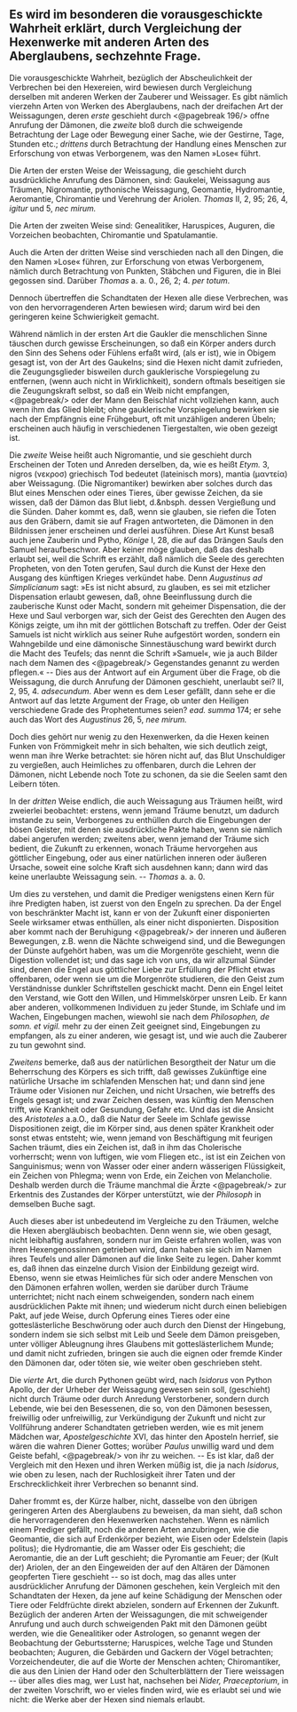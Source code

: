 Es wird im besonderen die vorausgeschickte Wahrheit erklärt, durch Vergleichung der Hexenwerke mit anderen Arten des Aberglaubens, sechzehnte Frage.
-------------------------------------------------------------

Die vorausgeschickte Wahrheit, bezüglich der Abscheulichkeit
der Verbrechen bei den Hexereien, wird bewiesen
durch Vergleichung derselben mit anderen Werken
der Zauberer und Weissager. Es gibt nämlich vierzehn
Arten von Werken des Aberglaubens, nach der dreifachen
Art der Weissagungen, deren *erste* geschieht durch 
<@pagebreak 196/>
offne Anrufung der Dämonen, die *zweite* bloß durch die
schweigende Betrachtung der Lage oder Bewegung einer
Sache, wie der Gestirne, Tage, Stunden etc.; *drittens*
durch Betrachtung der Handlung eines Menschen zur Erforschung
von etwas Verborgenem, was den Namen
»Lose« führt.

Die Arten der ersten Weise der Weissagung, die geschieht
durch ausdrückliche Anrufung des Dämonen, sind:
Gaukelei, Weissagung aus Träumen, Nigromantie, pythonische
Weissagung, Geomantie, Hydromantie, Aeromantie,
Chiromantie und Verehrung der Ariolen. *Thomas* II, 2,
95; 26, 4, *igitur* und 5, *nec mirum.*

Die Arten der zweiten Weise sind: Genealitiker,
Haruspices, Auguren, die Vorzeichen beobachten, Chiromantie
und Spatulamantie.

Auch die Arten der dritten Weise sind verschieden
nach all den Dingen, die den Namen »Lose« führen, zur
Erforschung von etwas Verborgenem, nämlich durch Betrachtung
von Punkten, Stäbchen und Figuren, die in Blei
gegossen sind. Darüber *Thomas* a. a. 0., 26, 2; 4. *per
totum*.

Dennoch übertreffen die Schandtaten der Hexen alle
diese Verbrechen, was von den hervorragenderen Arten
bewiesen wird; darum wird bei den geringeren keine
Schwierigkeit gemacht.

Während nämlich in der ersten Art die Gaukler die
menschlichen Sinne täuschen durch gewisse Erscheinungen,
so daß ein Körper anders durch den Sinn des
Sehens oder Fühlens erfaßt wird, (als er ist), wie in Obigem
gesagt ist, von der Art des Gaukelns; sind die Hexen
nicht damit zufrieden, die Zeugungsglieder bisweilen durch
gauklerische Vorspiegelung zu entfernen, (wenn auch
nicht in Wirklichkeit), sondern oftmals beseitigen sie die
Zeugungskraft selbst, so daß ein Weib nicht empfangen, 
<@pagebreak/>
oder der Mann den Beischlaf nicht vollziehen kann, auch
wenn ihm das Glied bleibt; ohne gauklerische Vorspiegelung
bewirken sie nach der Empfängnis eine Frühgeburt,
oft mit unzähligen anderen Übeln; erscheinen auch häufig
in verschiedenen Tiergestalten, wie oben gezeigt ist.

Die *zweite* Weise heißt auch Nigromantie, und sie
geschieht durch Erscheinen der Toten und Anreden derselben,
da, wie es heißt *Etym.* 3, nigros (&#957;&#949;&#954;&#961;&#959;&#963;)
griechisch Tod bedeutet (lateinisch mors), mantia (&#956;&#945;&#957;&#964;&#949;&#943;&#945;)
aber Weissagung. (Die Nigromantiker) bewirken aber
solches durch das Blut eines Menschen oder eines Tieres,
über gewisse Zeichen, da sie wissen, daß der Dämon das
Blut liebt, d.&nbsph. dessen Vergießung und die Sünden. Daher
kommt es, daß, wenn sie glauben, sie riefen die Toten
aus den Gräbern, damit sie auf Fragen antworteten, die
Dämonen in den Bildnissen jener erscheinen und derlei
ausführen. Diese Art Kunst besaß auch jene Zauberin und
Pytho, *Könige* I, 28, die auf das Drängen Sauls den
Samuel heraufbeschwor. Aber keiner möge glauben, daß
das deshalb erlaubt sei, weil die Schrift es erzählt, daß
nämlich die Seele des gerechten Propheten, von den Toten
gerufen, Saul durch die Kunst der Hexe den Ausgang des
künftigen Krieges verkündet habe. Denn *Augustinus
ad Simplicianum* sagt: »Es ist nicht absurd, zu
glauben, es sei mit etzlicher Dispensation erlaubt gewesen,
daß, ohne Beeinflussung durch die zauberische Kunst oder
Macht, sondern mit geheimer Dispensation, die der Hexe
und Saul verborgen war, sich der Geist des Gerechten den
Augen des Königs zeigte, um ihn mit der göttlichen Botschaft
zu treffen. Oder der Geist Samuels ist nicht wirklich
aus seiner Ruhe aufgestört worden, sondern ein
Wahngebilde und eine dämonische Sinnestäuschung ward
bewirkt durch die Macht des Teufels; das nennt die Schrift
»Samuel«, wie ja auch Bilder nach dem Namen des 
<@pagebreak/>
Gegenstandes genannt zu werden pflegen.« -- Dies aus der
Antwort auf ein Argument über die Frage, ob die Weissagung,
die durch Anrufung der Dämonen geschieht, unerlaubt
sei? II, 2, 95, 4. *adsecundum*. Aber wenn es
dem Leser gefällt, dann sehe er die Antwort auf das letzte
Argument der Frage, ob unter den Heiligen verschiedene
Grade des Prophetentumes seien? *ead. summa* 174;
er sehe auch das Wort des *Augustinus* 26, 5, *nee
mirum.*

Doch dies gehört nur wenig zu den Hexenwerken,
da die Hexen keinen Funken von Frömmigkeit mehr in
sich behalten, wie sich deutlich zeigt, wenn man ihre
Werke betrachtet: sie hören nicht auf, das Blut Unschuldiger
zu vergießen, auch Heimliches zu offenbaren, durch
die Lehren der Dämonen, nicht Lebende noch Tote zu
schonen, da sie die Seelen samt den Leibern töten.

In der *dritten* Weise endlich, die auch Weissagung
aus Träumen heißt, wird zweierlei beobachtet: erstens,
wenn jemand Träume benutzt, um dadurch imstande zu
sein, Verborgenes zu enthüllen durch die Eingebungen
der bösen Geister, mit denen sie ausdrückliche Pakte
haben, wenn sie nämlich dabei angerufen werden; zweitens
aber, wenn jemand der Träume sich bedient, die Zukunft
zu erkennen, wonach Träume hervorgehen aus
göttlicher Eingebung, oder aus einer natürlichen inneren
oder äußeren Ursache, soweit eine solche Kraft sich ausdehnen
kann; dann wird das keine unerlaubte Weissagung
sein. -- *Thomas* a. a. 0.

Um dies zu verstehen, und damit die Prediger wenigstens
einen Kern für ihre Predigten haben, ist zuerst von
den Engeln zu sprechen. Da der Engel von beschränkter
Macht ist, kann er von der Zukunft einer disponierten
Seele wirksamer etwas enthüllen, als einer nicht disponierten.
Disposition aber kommt nach der Beruhigung 
<@pagebreak/>
der inneren und äußeren Bewegungen, z.B. wenn die
Nächte schweigend sind, und die Bewegungen der Dünste
aufgehört haben, was um die Morgenröte geschieht, wenn
die Digestion vollendet ist; und das sage ich von uns, da
wir allzumal Sünder sind, denen die Engel aus göttlicher
Liebe zur Erfüllung der Pflicht etwas offenbaren, oder
wenn sie um die Morgenröte studieren, die den Geist zum
Verständnisse dunkler Schriftstellen geschickt macht.
Denn ein Engel leitet den Verstand, wie Gott den Willen,
und Himmelskörper unsren Leib. Er kann aber anderen,
vollkommenen Individuen zu jeder Stunde, im Schlafe und
im Wachen, Eingebungen machen, wiewohl sie nach dem
*Philosophen, de somn. et vigil.* mehr zu der
einen Zeit geeignet sind, Eingebungen zu empfangen, als
zu einer anderen, wie gesagt ist, und wie auch die Zauberer
zu tun gewohnt sind.

*Zweitens* bemerke, daß aus der natürlichen Besorgtheit
der Natur um die Beherrschung des Körpers es
sich trifft, daß gewisses Zukünftige eine natürliche Ursache
im schlafenden Menschen hat; und dann sind jene
Träume oder Visionen nur Zeichen, und nicht Ursachen,
wie betreffs des Engels gesagt ist; und zwar Zeichen
dessen, was künftig den Menschen trifft, wie Krankheit
oder Gesundung, Gefahr etc. Und das ist die Ansicht des
*Aristoteles* a.a.O., daß die Natur der Seele im
Schlafe gewisse Dispositionen zeigt, die im Körper sind,
aus denen später Krankheit oder sonst etwas entsteht;
wie, wenn jemand von Beschäftigung mit feurigen Sachen
träumt, dies ein Zeichen ist, daß in ihm das Cholerische
vorherrscht; wenn von luftigen, wie vom Fliegen etc., ist
ist ein Zeichen von Sanguinismus; wenn von Wasser
oder einer andern wässerigen Flüssigkeit, ein Zeichen von
Phlegma; wenn von Erde, ein Zeichen von Melancholie.
Deshalb werden durch die Träume manchmal die Ärzte 
<@pagebreak/>
zur Erkentnis des Zustandes der Körper unterstützt, wie
der *Philosoph* in demselben Buche sagt.

Auch dieses aber ist unbedeutend im Vergleiche zu
den Träumen, welche die Hexen abergläubisch beobachten.
Denn wenn sie, wie oben gesagt, nicht leibhaftig
ausfahren, sondern nur im Geiste erfahren wollen, was
von ihren Hexengenossinnen getrieben wird, dann haben
sie sich im Namen ihres Teufels und aller Dämonen auf
die linke Seite zu legen. Daher kommt es, daß ihnen das
einzelne durch Vision der Einbildung gezeigt wird. Ebenso,
wenn sie etwas Heimliches für sich oder andere Menschen
von den Dämonen erfahren wollen, werden sie
darüber durch Träume unterrichtet; nicht nach einem
schweigenden, sondern nach einem ausdrücklichen Pakte
mit ihnen; und wiederum nicht durch einen beliebigen
Pakt, auf jede Weise, durch Opferung eines Tieres oder
eine gotteslästerliche Beschwörung oder auch durch den
Dienst der Hingebung, sondern indem sie sich selbst
mit Leib und Seele dem Dämon preisgeben, unter völliger
Ableugnung ihres Glaubens mit gotteslästerlichem Munde;
und damit nicht zufrieden, bringen sie auch die eignen
oder fremde Kinder den Dämonen dar, oder töten sie, wie
weiter oben geschrieben steht.

Die *vierte* Art, die durch Pythonen geübt wird,
nach *Isidorus* von Python Apollo, der der Urheber der
Weissagung gewesen sein soll, (geschieht) nicht durch
Träume oder durch Anredung Verstorbener, sondern
durch Lebende, wie bei den Besessenen, die so, von den
Dämonen besessen, freiwillig oder unfreiwillig, zur Verkündigung
der Zukunft und nicht zur Vollführung anderer
Schandtaten getrieben werden, wie es mit jenem Mädchen
war, *Apostelgeschichte* XVI, das hinter den
Aposteln herrief, sie wären die wahren Diener Gottes;
worüber *Paulus* unwillig ward und dem Geiste befahl, 
<@pagebreak/>
von ihr zu weichen. -- Es ist klar, daß der Vergleich mit
den Hexen und ihren Werken müßig ist, die ja nach
*Isidorus*, wie oben zu lesen, nach der Ruchlosigkeit
ihrer Taten und der Erschrecklichkeit ihrer Verbrechen so
benannt sind.

Daher frommt es, der Kürze halber, nicht, dasselbe
von den übrigen geringeren Arten des Aberglaubens zu
beweisen, da man sieht, daß schon die hervorragenderen
den Hexenwerken nachstehen. Wenn es nämlich einem
Prediger gefällt, noch die anderen Arten anzubringen, wie
die Geomantie, die sich auf Erdenkörper bezieht, wie
Eisen oder Edelstein (lapis politus); die Hydromantie, die
am Wasser oder Eis geschieht; die Aeromantie, die an der
Luft geschieht; die Pyromantie am Feuer; der (Kult der)
Ariolen, der an den Eingeweiden der auf den Altären der
Dämonen geopferten Tiere geschieht -- so ist doch, mag
das alles unter ausdrücklicher Anrufung der Dämonen geschehen,
kein Vergleich mit den Schandtaten der Hexen,
da jene auf keine Schädigung der Menschen oder Tiere
oder Feldfrüchte direkt abzielen, sondern auf Erkennen
der Zukunft. Bezüglich der anderen Arten der Weissagungen,
die mit schweigender Anrufung und auch durch
schweigenden Pakt mit den Dämonen geübt werden, wie
die Genealitiker oder Astrologen, so genannt wegen der
Beobachtung der Geburtssterne; Haruspices, welche Tage
und Stunden beobachten; Auguren, die Gebärden und
Gackern der Vögel betrachten; Vorzeichendeuter, die auf
die Worte der Menschen achten; Chiromantiker, die aus
den Linien der Hand oder den Schulterblättern der Tiere
weissagen -- über alles dies mag, wer Lust hat, nachsehen
bei *Nider, Praeceptorium*, in der zweiten
Vorschrift, wo er vieles finden wird, wie es erlaubt sei
und wie nicht: die Werke aber der Hexen sind niemals
erlaubt.

